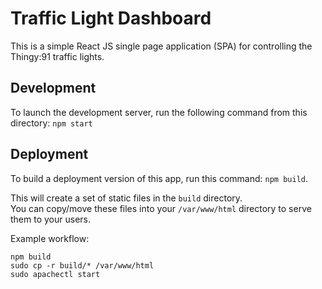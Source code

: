 # Traffic Light Dashboard
This is a simple React JS single page application (SPA) for controlling the Thingy:91 traffic lights.

## Development
To launch the development server, run the following command from this directory: `npm start`

## Deployment
To build a deployment version of this app, run this command: `npm build`.

This will create a set of static files in the `build` directory.  
You can copy/move these files into your `/var/www/html` directory to serve them to your users.

Example workflow:  
```
npm build
sudo cp -r build/* /var/www/html
sudo apachectl start
```
